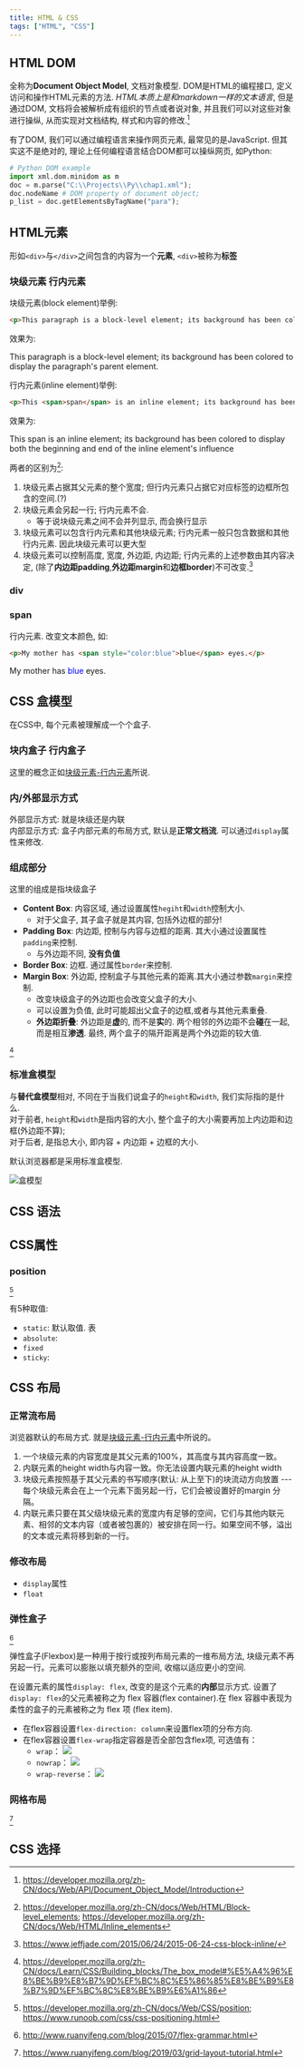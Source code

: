 ```yaml
---
title: HTML & CSS
tags: ["HTML", "CSS"]
---
```

## HTML DOM

全称为**Document Object Model**, 文档对象模型. DOM是HTML的编程接口, 定义访问和操作HTML元素的方法. *HTML本质上是和markdown一样的文本语言*, 但是通过DOM, 文档将会被解析成有组织的节点或者说对象, 并且我们可以对这些对象进行操纵, 从而实现对文档结构, 样式和内容的修改.[^DOM]

[^DOM]: <https://developer.mozilla.org/zh-CN/docs/Web/API/Document_Object_Model/Introduction>

有了DOM, 我们可以通过编程语言来操作网页元素, 最常见的是JavaScript. 但其实这不是绝对的, 理论上任何编程语言结合DOM都可以操纵网页, 如Python:  

```python
# Python DOM example
import xml.dom.minidom as m
doc = m.parse("C:\\Projects\\Py\\chap1.xml");
doc.nodeName # DOM property of document object;
p_list = doc.getElementsByTagName("para");
```

## HTML元素

形如`<div>`与`</div>`之间包含的内容为一个**元素**, `<div>`被称为**标签**

### 块级元素 行内元素

块级元素(block element)举例:  

```html
<p>This paragraph is a block-level element; its background has been colored to display the paragraph's parent element.</p>
```

效果为:
<p>This paragraph is a block-level element; its background has been colored to display the paragraph's parent element.</p>

行内元素(inline element)举例:  

```html
<p>This <span>span</span> is an inline element; its background has been colored to display both the beginning and end of the inline element's influence</p>
```

效果为:
<p>This <span>span</span> is an inline element; its background has been colored to display both the beginning and end of the inline element's influence</p>

两者的区别为[^block_vs_inline]:

1. 块级元素占据其父元素的整个宽度; 但行内元素只占据它对应标签的边框所包含的空间.(?)
2. 块级元素会另起一行; 行内元素不会.
   - 等于说块级元素之间不会并列显示, 而会换行显示
3. 块级元素可以包含行内元素和其他块级元素; 行内元素一般只包含数据和其他行内元素. 因此块级元素可以更大型
4. 块级元素可以控制高度, 宽度, 外边距, 内边距; 行内元素的上述参数由其内容决定, (除了**内边距padding**,**外边距margin**和**边框border**)不可改变.[^block_vs_inline2]

[^block_vs_inline]: <https://developer.mozilla.org/zh-CN/docs/Web/HTML/Block-level_elements>; <https://developer.mozilla.org/zh-CN/docs/Web/HTML/Inline_elements>
[^block_vs_inline2]: <https://www.jeffjade.com/2015/06/24/2015-06-24-css-block-inline/>

### div

### span

行内元素. 改变文本颜色, 如:

```html
<p>My mother has <span style="color:blue">blue</span> eyes.</p>
```

<p>My mother has <span style="color:blue">blue</span> eyes.</p>

## CSS 盒模型

在CSS中, 每个元素被理解成一个个盒子.

### 块内盒子 行内盒子

这里的概念正如[块级元素-行内元素](#块级元素-行内元素)所说.

### 内/外部显示方式

外部显示方式: 就是块级还是内联  
内部显示方式: 盒子内部元素的布局方式, 默认是**正常文档流**. 可以通过`display`属性来修改.

### 组成部分

这里的组成是指块级盒子

- **Content Box**: 内容区域, 通过设置属性`hegiht`和`width`控制大小.
  - 对于父盒子, 其子盒子就是其内容, 包括外边框的部分!
- **Padding Box**: 内边距, 控制与内容与边框的距离. 其大小通过设置属性`padding`来控制.
  - 与外边距不同, **没有负值**
- **Border Box**: 边框. 通过属性`border`来控制.
- **Margin Box**: 外边距, 控制盒子与其他元素的距离.其大小通过参数`margin`来控制.
  - 改变块级盒子的外边距也会改变父盒子的大小.
  - 可以设置为负值, 此时可能超出父盒子的边框,或者与其他元素重叠.
  - **外边距折叠**: 外边距是**虚**的, 而不是**实**的. 两个相邻的外边距不会**碰**在一起, 而是相互**渗透**. 最终, 两个盒子的隔开距离是两个外边距的较大值.

[^consist]
[^consist]: <https://developer.mozilla.org/zh-CN/docs/Learn/CSS/Building_blocks/The_box_model#%E5%A4%96%E8%BE%B9%E8%B7%9D%EF%BC%8C%E5%86%85%E8%BE%B9%E8%B7%9D%EF%BC%8C%E8%BE%B9%E6%A1%86>

### 标准盒模型

与**替代盒模型**相对, 不同在于当我们说盒子的`height`和`width`, 我们实际指的是什么.  
对于前者, `height`和`width`是指内容的大小, 整个盒子的大小需要再加上内边距和边框(外边距不算);  
对于后者, 是指总大小, 即内容 + 内边距 + 边框的大小.

默认浏览器都是采用标准盒模型.

![盒模型](assets/posts_ref/box-model.png)

## CSS 语法

## CSS属性

### position

[^position]

[^position]: <https://developer.mozilla.org/zh-CN/docs/Web/CSS/position>; <https://www.runoob.com/css/css-positioning.html>

有5种取值:

- `static`: 默认取值. 表
- `absolute`:
- `fixed`
- `sticky`:

## CSS 布局

### 正常流布局

浏览器默认的布局方式. 就是[块级元素-行内元素](#块级元素-行内元素)中所说的。

1. 一个块级元素的内容宽度是其父元素的100%，其高度与其内容高度一致。
2. 内联元素的height width与内容一致。你无法设置内联元素的height width
3. 块级元素按照基于其父元素的书写顺序(默认: 从上至下)的块流动方向放置 --- 每个块级元素会在上一个元素下面另起一行，它们会被设置好的margin 分隔。
4. 内联元素只要在其父级块级元素的宽度内有足够的空间，它们与其他内联元素、相邻的文本内容（或者被包裹的）被安排在同一行。如果空间不够，溢出的文本或元素将移到新的一行。

### 修改布局

- `display`属性
- `float`

### 弹性盒子
[^flexbox]

[^flexbox]: <http://www.ruanyifeng.com/blog/2015/07/flex-grammar.html>

弹性盒子(Flexbox)是一种用于按行或按列布局元素的一维布局方法, 块级元素不再另起一行。元素可以膨胀以填充额外的空间, 收缩以适应更小的空间.  

在设置元素的属性`display: flex`, 改变的是这个元素的**内部**显示方式. 设置了`display: flex`的父元素被称之为 flex 容器(flex container).在 flex 容器中表现为柔性的盒子的元素被称之为 flex 项 (flex item).

- 在flex容器设置`flex-direction: column`来设置flex项的分布方向.  
- 在flex容器设置`flex-wrap`指定容器是否全部包含flex项, 可选值有：
  - `wrap`：
  ![](/assets/flex-wrap.jpg)
  - `nowrap`：
  ![](/assets/flex-nowrap.png)
  - `wrap-reverse`： 
  ![](/assets/flex-wraprev.jpg)

### 网格布局
[^grid]

[^grid]: <https://www.ruanyifeng.com/blog/2019/03/grid-layout-tutorial.html>



## CSS 选择
